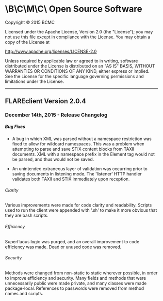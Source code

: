 # \B\C\M\C\ Open Source Software
Copyright &copy; 2015 BCMC

Licensed under the Apache License, Version 2.0 (the "License");
you may not use this file except in compliance with the License.
You may obtain a copy of the License at

http://www.apache.org/licenses/LICENSE-2.0

Unless required by applicable law or agreed to in writing, software
distributed under the License is distributed on an "AS IS" BASIS,
WITHOUT WARRANTIES OR CONDITIONS OF ANY KIND, either express or implied.
See the License for the specific language governing permissions and
limitations under the License.

---

## FLAREclient Version 2.0.4
### December 14th, 2015 - Release Changelog

##### Bug Fixes

- A bug in which XML was parsed without a namespace restriction was fixed to allow for wildcard namespaces. This was a problem when attempting to parse and save STIX content blocks from TAXII documents. XML with a namespace prefix in the Element tag would not be parsed, and thus would not be saved.

- An unintended extraneous layer of validation was occurring prior to saving documents in listening mode. The 'listener' HTTP handler validates both TAXII and STIX immediately upon reception.

###### Clarity

Various improvements were made for code clarity and readability. Scripts used to run the client were appended with '.sh' to make it more obvious that they are bash scripts. 

###### Efficiency 

Superfluous logic was purged, and an overall improvement to code efficiency was made. Dead or unused code was removed.

###### Security

Methods were changed from non-static to static wherever possible, in order to improve efficiency and security. Many fields and methods that were unnecessarily public were made private, and many classes were made package-local. References to passwords were removed from method names and scripts.


